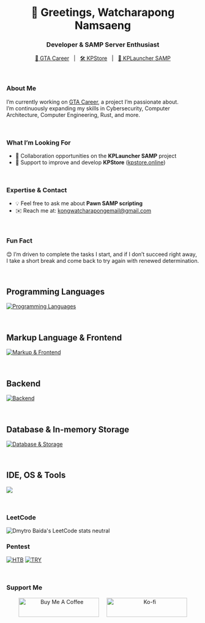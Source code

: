 <h1 align="center">👋 Greetings, Watcharapong Namsaeng</h1>
<h3 align="center">Developer & SAMP Server Enthusiast</h3>

<p align="center">
  <a href="https://gta-career.com" target="_blank">🚀 GTA Career</a> &nbsp;&nbsp;|&nbsp;&nbsp;
  <a href="https://kpstore.online" target="_blank">🛠️ KPStore</a> &nbsp;&nbsp;|&nbsp;&nbsp;
  <a href="#" target="_blank">🤝 KPLauncher SAMP</a>
</p>

<br>

### About Me

I’m currently working on [GTA Career](https://gta-career.com), a project I’m passionate about.  
I’m continuously expanding my skills in Cybersecurity, Computer Architecture, Computer Engineering, Rust, and more.  

<br>

### What I’m Looking For

- 🤝 Collaboration opportunities on the **KPLauncher SAMP** project  
- 🔧 Support to improve and develop **KPStore** ([kpstore.online](https://kpstore.online))  

<br>

### Expertise & Contact

- 💡 Feel free to ask me about **Pawn SAMP scripting**  
- ✉️ Reach me at: <a href="mailto:kongwatcharapongemail@gmail.com">kongwatcharapongemail@gmail.com</a>  

<br>

### Fun Fact

😊 I’m driven to complete the tasks I start, and if I don’t succeed right away, I take a short break and come back to try again with renewed determination.

<br>

## Programming Languages

<p align="left">
  <a href="https://skillicons.dev" target="_blank">
    <img src="https://skillicons.dev/icons?i=rust,go,c,cpp,cs,python,php" alt="Programming Languages"/>
  </a>
</p>

<br>

## Markup Language & Frontend

<p align="left">
  <a href="https://skillicons.dev" target="_blank">
    <img src="https://skillicons.dev/icons?i=html,css,bootstrap,tailwind,figma,js,ts" alt="Markup & Frontend"/>
  </a>
</p>

<br>

## Backend

<p align="left">
  <a href="https://skillicons.dev" target="_blank">
    <img src="https://skillicons.dev/icons?i=nodejs,dotnet,docker" alt="Backend"/>
  </a>
</p>

<br>

## Database & In-memory Storage

<p align="left">
  <a href="https://skillicons.dev" target="_blank">
    <img src="https://skillicons.dev/icons?i=mysql,mongodb,redis" alt="Database & Storage"/>
  </a>
</p>

<br>

## IDE, OS & Tools

<p align="left">
  <a href="https://skillicons.dev" target="_blank">
    <img src="https://skillicons.dev/icons?i=linux,postman,android,arduino,photoshop,tensorflow,zapier"/>
  </a>
</p>

<br>

### LeetCode
![Dmytro Baida's LeetCode stats neutral](https://leetcode-badge-sage.vercel.app/badge/konguser?theme=neutral)

### Pentest
[![HTB](https://www.hackthebox.eu/badge/image/2503035)](https://www.hackthebox.eu/home/users/profile/2503035)
[![TRY](https://tryhackme-badges.s3.amazonaws.com/konguser.png)](https://tryhackme.com/p/konguser)

<br>

### Support Me

<p align="center">
  <a href="https://www.buymeacoffee.com/kongwatcharapong" target="_blank"><img src="https://cdn.buymeacoffee.com/buttons/v2/default-yellow.png" height="50" width="210" alt="Buy Me A Coffee"/></a>
  &nbsp;&nbsp;&nbsp;
  <a href="https://ko-fi.com/kongwatcharapong" target="_blank"><img src="https://cdn.ko-fi.com/cdn/kofi3.png?v=3" height="50" width="210" alt="Ko-fi"/></a>
</p>
